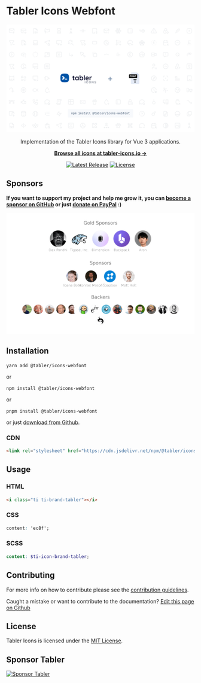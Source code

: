# Tabler Icons Webfont

<p align="center">
  <img src="https://raw.githubusercontent.com/tabler/tabler-icons/master/.github/packages/og-package-webfont.png" alt="Tabler Icons" width="838">
</p>

<p align="center">
    Implementation of the Tabler Icons library for Vue 3 applications.
<p>

<p align="center">
  <a href="https://tabler-icons.io/"><strong>Browse all icons at tabler-icons.io &rarr;</strong></a>
</p>

<p align="center">
    <a href="https://github.com/tabler/tabler-icons/releases"><img src="https://img.shields.io/npm/v/@tabler/icons" alt="Latest Release"></a>
    <a href="https://github.com/tabler/tabler-icons/blob/master/LICENSE"><img src="https://img.shields.io/npm/l/@tabler/icons.svg" alt="License"></a>
</p>

## Sponsors

**If you want to support my project and help me grow it, you can [become a sponsor on GitHub](https://github.com/sponsors/codecalm) or just [donate on PayPal](https://paypal.me/codecalm) :)**

<a href="https://github.com/sponsors/codecalm">
  <img src='https://raw.githubusercontent.com/tabler/static/main/sponsors.png'>
</a>

## Installation

```
yarn add @tabler/icons-webfont
```

or

```
npm install @tabler/icons-webfont
```

or

```
pnpm install @tabler/icons-webfont
```

or just [download from Github](https://github.com/tabler/tabler-icons/releases).

### CDN

```html
<link rel="stylesheet" href="https://cdn.jsdelivr.net/npm/@tabler/icons@latest/iconfont/tabler-icons.min.css">
```

## Usage

### HTML
```html
<i class="ti ti-brand-tabler"></i>
```

### CSS
```css
content: 'ec8f';
```


### SCSS
```scss
content: $ti-icon-brand-tabler;
```

## Contributing

For more info on how to contribute please see the [contribution guidelines](https://github.com/tabler/tabler-icons/blob/main/CONTRIBUTING.md).

Caught a mistake or want to contribute to the documentation? [Edit this page on Github](https://github.com/tabler/tabler-icons/blob/main/packages/icons-vue/README.md)

## License

Tabler Icons is licensed under the [MIT License](https://github.com/tabler/tabler-icons/blob/master/LICENSE).

## Sponsor Tabler

<a href="https://github.com/sponsors/codecalm" target="_blank"><img src="https://github.com/tabler/tabler/raw/dev/src/static/sponsor-banner-readme.png?raw=true" alt="Sponsor Tabler" /></a>
